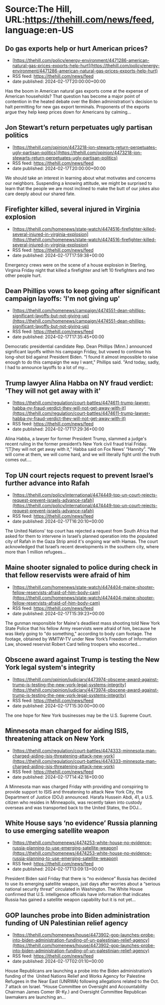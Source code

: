 # Source:The Hill, URL:https://thehill.com/news/feed, language:en-US

## Do gas exports help or hurt American prices?
 - [https://thehill.com/policy/energy-environment/4471286-american-natural-gas-prices-exports-help-hurt](https://thehill.com/policy/energy-environment/4471286-american-natural-gas-prices-exports-help-hurt)
 - RSS feed: https://thehill.com/news/feed
 - date published: 2024-02-17T20:00:00+00:00

Has the boom in American natural gas exports come at the expense of American households? That question has become a major point of contention in the heated debate over the Biden administration's decision to halt permitting for new gas export terminals. Proponents of the exports argue they help keep prices down for Americans by calming...

## Jon Stewart’s return perpetuates ugly partisan politics
 - [https://thehill.com/opinion/4473218-jon-stewarts-return-perpetuates-ugly-partisan-politics](https://thehill.com/opinion/4473218-jon-stewarts-return-perpetuates-ugly-partisan-politics)
 - RSS feed: https://thehill.com/news/feed
 - date published: 2024-02-17T20:00:00+00:00

We should take an interest in learning about what motivates and concerns our neighbors. Suspending a knowing attitude, we might be surprised to learn that the people we are most inclined to make the butt of our jokes also care deeply about our shared fate.

## Firefighter killed, several injured in Virginia explosion
 - [https://thehill.com/homenews/state-watch/4474516-firefighter-killed-several-injured-in-virginia-explosion](https://thehill.com/homenews/state-watch/4474516-firefighter-killed-several-injured-in-virginia-explosion)
 - RSS feed: https://thehill.com/news/feed
 - date published: 2024-02-17T17:59:38+00:00

Emergency crews were on the scene of a house explosion in Sterling, Virginia Friday night that killed a firefighter and left 10 firefighters and two other people hurt.

## Dean Phillips vows to keep going after significant campaign layoffs: 'I'm not giving up'
 - [https://thehill.com/homenews/campaign/4474551-dean-phillips-significant-layoffs-but-not-giving-up](https://thehill.com/homenews/campaign/4474551-dean-phillips-significant-layoffs-but-not-giving-up)
 - RSS feed: https://thehill.com/news/feed
 - date published: 2024-02-17T17:35:45+00:00

Democratic presidential candidate Rep. Dean Phillips (Minn.) announced significant layoffs within his campaign Friday, but vowed to continue his long-shot bid against President Biden. "I found it almost impossible to raise enough to do this campaign the way I want," Phillips said. "And today, sadly, I had to announce layoffs to a lot of my...

## Trump lawyer Alina Habba on NY fraud verdict: 'They will not get away with it'
 - [https://thehill.com/regulation/court-battles/4474611-trump-lawyer-habba-ny-fraud-verdict-they-will-not-get-away-with-it](https://thehill.com/regulation/court-battles/4474611-trump-lawyer-habba-ny-fraud-verdict-they-will-not-get-away-with-it)
 - RSS feed: https://thehill.com/news/feed
 - date published: 2024-02-17T17:29:36+00:00

Alina Habba, a lawyer for former President Trump, slammed a judge's recent ruling in the former president’s New York civil fraud trial Friday. “[T]hey will not get away with it,” Habba said on Fox News’ “Hannity”. “We will come at them, we will come hard, and we will literally fight until the truth comes out....

## Top UN court rejects request to prevent Israel’s further advance into Rafah
 - [https://thehill.com/policy/international/4474449-top-un-court-rejects-request-prevent-israels-advance-rafah](https://thehill.com/policy/international/4474449-top-un-court-rejects-request-prevent-israels-advance-rafah)
 - RSS feed: https://thehill.com/news/feed
 - date published: 2024-02-17T16:20:10+00:00

The United Nations' top court has rejected a request from South Africa that asked for them to intervene in Israel’s planned operation into the populated city of Rafah in the Gaza Strip amid it's ongoing war with Hamas. The court acknowledged that Israel’s recent developments in the southern city, where more than 1 million refugees...

## Maine shooter signaled to police during check in that fellow reservists were afraid of him
 - [https://thehill.com/homenews/state-watch/4474404-maine-shooter-fellow-reservists-afraid-of-him-body-cam](https://thehill.com/homenews/state-watch/4474404-maine-shooter-fellow-reservists-afraid-of-him-body-cam)
 - RSS feed: https://thehill.com/news/feed
 - date published: 2024-02-17T15:39:23+00:00

The gunman responsible for Maine's deadliest mass shooting told New York State Police that his fellow Army reservists were afraid of him, because he was likely going to "do something," according to body cam footage. The footage, obtained by WMTW-TV under New York’s Freedom of Information Law, showed reservist Robert Card telling troopers who escorted...

## Obscene award against Trump is testing the New York legal system's integrity
 - [https://thehill.com/opinion/judiciary/4473974-obscene-award-against-trump-is-testing-the-new-york-legal-systems-integrity](https://thehill.com/opinion/judiciary/4473974-obscene-award-against-trump-is-testing-the-new-york-legal-systems-integrity)
 - RSS feed: https://thehill.com/news/feed
 - date published: 2024-02-17T15:30:00+00:00

The one hope for New York businesses may be the U.S. Supreme Court.

## Minnesota man charged for aiding ISIS, threatening attack on New York
 - [https://thehill.com/regulation/court-battles/4474333-minnesota-man-charged-aiding-isis-threatening-attack-new-york](https://thehill.com/regulation/court-battles/4474333-minnesota-man-charged-aiding-isis-threatening-attack-new-york)
 - RSS feed: https://thehill.com/news/feed
 - date published: 2024-02-17T14:42:18+00:00

A Minnesota man was charged Friday with providing and conspiring to provide support to ISIS and threatening to attack New York City, the Department of Justice (DOJ) announced. Harafa Hussein Abdi, 41, a U.S. citizen who resides in Minneapolis, was recently taken into custody overseas and was transported back to the United States, the DOJ...

## White House says ‘no evidence’ Russia planning to use emerging satellite weapon
 - [https://thehill.com/homenews/4474253-white-house-no-evidence-russia-planning-to-use-emerging-satellite-weapon](https://thehill.com/homenews/4474253-white-house-no-evidence-russia-planning-to-use-emerging-satellite-weapon)
 - RSS feed: https://thehill.com/news/feed
 - date published: 2024-02-17T13:09:13+00:00

President Biden said Friday that there is “no evidence” Russia has decided to use its emerging satellite weapon, just days after worries about a “serious national security threat” circulated in Washington. The White House confirmed that U.S. intelligence officials have information that indicates Russia has gained a satellite weapon capability but it is not yet...

## GOP launches probe into Biden administration funding of UN Palestinian relief agency
 - [https://thehill.com/homenews/house/4473902-gop-launches-probe-into-biden-administration-funding-of-un-palestinian-relief-agency](https://thehill.com/homenews/house/4473902-gop-launches-probe-into-biden-administration-funding-of-un-palestinian-relief-agency)
 - RSS feed: https://thehill.com/news/feed
 - date published: 2024-02-17T02:01:10+00:00

House Republicans are launching a probe into the Biden administration’s funding of the  United Nations Relief and Works Agency for Palestine Refugees in the Near East (UNRWA) following allegations related to the Oct. 7 attack on Israel. “House Committee on Oversight and Accountability Chairman James Comer (R-Ky.) and Oversight Committee Republican lawmakers are launching an...

